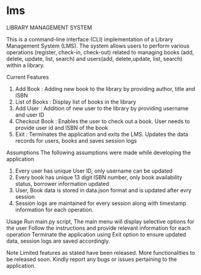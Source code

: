 # lms
LIBRARY MANAGEMENT SYSTEM

This is a command-line interface (CLI) implementation of a Library Management System (LMS).
The system allows users to perform various operations (register, check-in, check-out) related to managing books (add, delete, update, list, search)
and users(add, delete,update, list, search) within a library.


Current Features
1) Add Book : Adding new book to the library by providing author, title and ISBN
2) List of Books : Display list of books in the library
3) Add User : Addition of new user to the library by providing username and user ID
4) Checkout Book : Enables the user to check out a book. User needs to provide user id and ISBN of the book
5) Exit : Terminates the application and exits the LMS. Updates the data records for users, books and saves session logs

Assumptions 
The following assumptions were made while developing the application 
1) Every user has unique User ID, only username can be updated
2) Every book has unique 13 digit ISBN number, only book availability status, borrower information updated
3) User, Book data is stored in data.json format and is updated after evry session
4) Session logs are maintained for every session along with timestamp information for each operation.

Usage
Run main.py script, The main menu will display selective options for the user
Follow the instructions and provide relevant information for each operation
Terminate the application using Exit option to ensure updated data, session logs are saved accordingly.

Note
Limited features as stated have been released. More functionalities to be released soon. 
Kindly report any bugs or issues pertaining to the application. 
